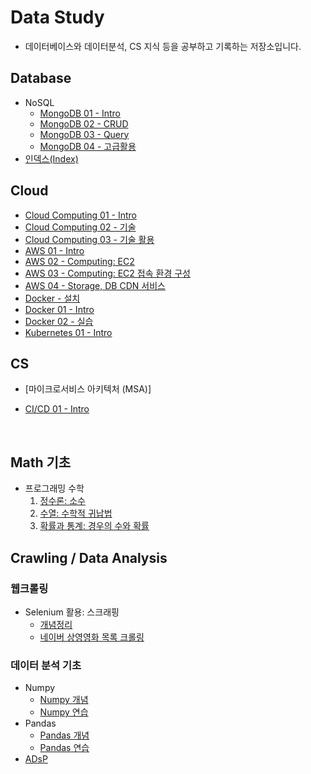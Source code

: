 # Data Study

- 데이터베이스와 데이터분석, CS 지식 등을 공부하고 기록하는 저장소입니다.

## Database

- NoSQL
  - [MongoDB 01 - Intro](/DataBase/MongoDB_1.md)
  - [MongoDB 02 - CRUD](/DataBase/MongoDB_2.md)
  - [MongoDB 03 - Query](/DataBase/MongoDB_3.md)
  - [MongoDB 04 - 고급활용](/DataBase/MongoDB_4.md)
- [인덱스(Index)](./DataBase/Index_1.md)

## Cloud

- [Cloud Computing 01 - Intro](./Cloud/Cloud_Computing_1.md)
- [Cloud Computing 02 - 기술](./Cloud/Cloud_Computing_2.md)
- [Cloud Computing 03 - 기술 활용](./Cloud/Cloud_Computing_3.md)
- [AWS 01 - Intro](./Cloud/AWS_1.md)
- [AWS 02 - Computing: EC2](./Cloud/AWS_2.md)
- [AWS 03 - Computing: EC2 접속 환경 구성](./Cloud/AWS_3.md)
- [AWS 04 - Storage, DB CDN 서비스](./Cloud/AWS_4.md)
- [Docker - 설치](./Cloud/Docker.md)
- [Docker 01 - Intro](./Cloud/Docker_1.md)
- [Docker 02 - 실습](./Cloud/Docker_2.md)
- [Kubernetes 01 - Intro](./Cloud/Kubernetes.md)

## CS

- [마이크로서비스 아키텍처 (MSA)]
- [CI/CD 01 - Intro](./CS/CI%2CCD_1.md)

  <br>

## Math 기초

- 프로그래밍 수학
  1. [정수론: 소수](./Math/number_theory.md)
  2. [수열: 수학적 귀납법](./Math/math_sequence.md)
  3. [확률과 통계: 경우의 수와 확률](./Math/statistics.md)

## Crawling / Data Analysis

### 웹크롤링

- Selenium 활용: 스크래핑
  - [개념정리](./Crawling/Selenium_Crawling.ipynb)
  - [네이버 상영영화 목록 크롤링](./Crawling/Selenium_Crawling_네이버_상영영화_목록.ipynb)

### 데이터 분석 기초

- Numpy
  - [Numpy 개념](./Data_Analysis/Numpy.ipynb)
  - [Numpy 연습](./Data_Analysis/Numpy_practice.ipynb)
- Pandas
  - [Pandas 개념](./Data_Analysis/Pandas.ipynb)
  - [Pandas 연습](./Data_Analysis/Pandas_practice.ipynb)
- [ADsP](./Data_Analysis/ADsP.md)
